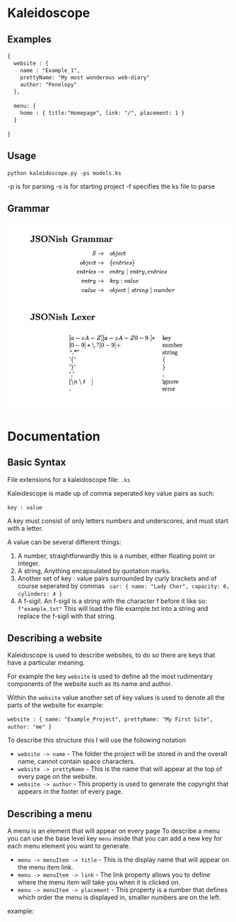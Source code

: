 Kaleidoscope
===============

Examples
---------------


```
{
  website : {
    name : "Example_1",
    prettyName: "My most wonderous web-diary"
    author: "Penelopy"
  },
  
  menu: {
    home : { title:"Homepage", link: "/", placement: 1 }
  }   
  
}
```


Usage
----------------

```
python kaleidoscope.py -ps models.ks
```

-p is for parsing
-s is for starting project
-f specifies the ks file to parse 


Grammar
---------------

![Grammar for defining a site](https://github.com/stealthycoin/kaleidoscope/blob/master/grammar.png?raw=true "Grammar")


Documentation
=================

Basic Syntax
-----------------

File extensions for a kaleidoscope file: ```.ks```

Kaleidescope is made up of comma seperated key value pairs as such:

```key : value```

A key must consist of only letters numbers and underscores, and must start with a letter.

A value can be several different things:

1. A number, straightforwardly this is a number, either floating point or integer.
2. A string, Anything encapsulated by quotation marks.
3. Another set of key : value pairs surrounded by curly brackets and of course seperated by commas ``` car: { name: "Lady Cher", capacity: 6, cylinders: 4 }```
4. A f-sigil. An f-sigil is a string with the character f before it like so: ```f"example.txt"``` This will load the file example.txt into a string and replace the f-sigil with that string.


Describing a website
---------------------

Kaleidoscope is used to describe websites, to do so there are keys that have a particular meaning.

For example the key ```website``` is used to define all the most rudimentary components of the website such as its name and author.

Within the ```website``` value another set of key values is used to denote all the parts of the website for example:

```website : { name: "Example_Project", prettyName: "My First Site", author: "me" }```

To describe this structure this I will use the following notation 

+ ```website -> name``` - The folder the project will be stored in and the overall name, cannot contain space characters.
+ ```website -> prettyName``` - This is the name that will appear at the top of every page on the website.
+ ```website -> author``` - This property is used to generate the copyright that appears in the footer of every page.

Describing a menu
------------------

A menu is an element that will appear on every page
To describe a menu you can use the base level key ```menu``` inside that you can add a new key for each menu element you want to generate.

- ```menu -> menuItem -> title``` - This is the display name that will appear on the menu item link.
- ```menu -> menuItem -> link``` - The link property allows you to define where the menu item will take you when it is clicked on.
- ```menu -> menuItem -> placement``` - This property is a number that defines which order the menu is displayed in, smaller numbers are on the left.

example:

```menu : { home: { title: "Home", link: "/", placement: 0}, about: { title: "About Us", link:"/about.html", placement :2 }, contact: { title: "Contact", link:"/contact.html", placement: 3}}
